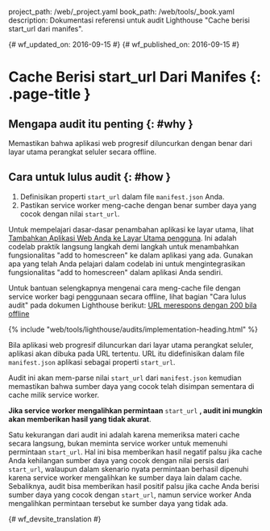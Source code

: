 project_path: /web/_project.yaml
book_path: /web/tools/_book.yaml
description: Dokumentasi referensi untuk audit Lighthouse "Cache berisi start_url dari manifes".

{# wf_updated_on: 2016-09-15 #}
{# wf_published_on: 2016-09-15 #}

# Cache Berisi start_url Dari Manifes  {: .page-title }

## Mengapa audit itu penting {: #why }

Memastikan bahwa aplikasi web progresif diluncurkan dengan benar dari
layar utama perangkat seluler secara offline.

## Cara untuk lulus audit {: #how }

1. Definisikan properti `start_url` dalam file `manifest.json` Anda.
2. Pastikan service worker meng-cache dengan benar sumber daya yang
   cocok dengan nilai `start_url`.

Untuk mempelajari dasar-dasar penambahan aplikasi ke layar utama,
lihat [Tambahkan Aplikasi Web Anda ke
Layar Utama pengguna](https://codelabs.developers.google.com/codelabs/add-to-home-screen).
Ini adalah codelab praktik langsung langkah demi langkah untuk menambahkan fungsionalitas "add to
homescreen" ke dalam aplikasi yang ada. Gunakan apa yang telah Anda pelajari dalam
codelab ini untuk mengintegrasikan fungsionalitas "add to homescreen" dalam aplikasi Anda sendiri.

Untuk bantuan selengkapnya mengenai cara meng-cache file dengan service worker bagi penggunaan secara offline,
lihat bagian "Cara lulus audit" pada dokumen Lighthouse berikut:
[URL merespons dengan 200 bila offline](http-200-when-offline#how)

{% include "web/tools/lighthouse/audits/implementation-heading.html" %}

Bila aplikasi web progresif diluncurkan dari layar utama perangkat seluler,
aplikasi akan dibuka pada URL tertentu. URL itu didefinisikan dalam file
`manifest.json` aplikasi sebagai properti `start_url`.

Audit ini akan mem-parse nilai `start_url` dari `manifest.json` kemudian
memastikan bahwa sumber daya yang cocok telah disimpan sementara di cache milik service worker.

**Jika service worker mengalihkan permintaan** `start_url` **, audit
ini mungkin akan memberikan hasil yang tidak akurat**.

Satu kekurangan dari audit ini adalah karena memeriksa materi cache
secara langsung, bukan meminta service worker untuk memenuhi permintaan `start_url`.
 Hal ini bisa memberikan hasil negatif palsu jika cache Anda kehilangan
sumber daya yang cocok dengan nilai persis dari `start_url`, walaupun dalam
skenario nyata permintaan berhasil dipenuhi karena service
worker mengalihkan ke sumber daya lain dalam cache. Sebaliknya, audit bisa
memberikan hasil positif palsu jika cache Anda berisi sumber daya yang
cocok dengan `start_url`, namun service worker Anda mengalihkan permintaan tersebut ke
sumber daya yang tidak ada.


{# wf_devsite_translation #}
